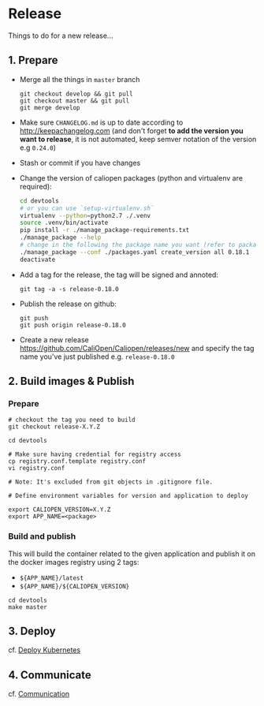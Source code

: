 # Release

Things to do for a new release...

## 1. Prepare

* Merge all the things in `master` branch
  ```
  git checkout develop && git pull
  git checkout master && git pull
  git merge develop
  ```
* Make sure `CHANGELOG.md` is up to date according to http://keepachangelog.com (and don't forget **to add the version you want to release**, it is not automated, keep semver notation of the version e.g `0.24.0`)
* Stash or commit if you have changes
* Change the version of caliopen packages (python and virtualenv are required):

  ```bash
  cd devtools
  # or you can use `setup-virtualenv.sh`
  virtualenv --python=python2.7 ./.venv
  source .venv/bin/activate
  pip install -r ./manage_package-requirements.txt
  ./manage_package --help
  # change in the following the package name you want (refer to packages.yaml e.g "client", etc. or all) and the version
  ./manage_package --conf ./packages.yaml create_version all 0.18.1
  deactivate
  ```
* Add a tag for the release, the tag will be signed and annoted:
  ```
  git tag -a -s release-0.18.0
  ```
* Publish the release on github:
  ```
  git push
  git push origin release-0.18.0
  ```
* Create a new release https://github.com/CaliOpen/Caliopen/releases/new and specify the tag name you've just published e.g. `release-0.18.0`

## 2. Build images & Publish

### Prepare

```
# checkout the tag you need to build
git checkout release-X.Y.Z

cd devtools

# Make sure having credential for registry access
cp registry.conf.template registry.conf
vi registry.conf

# Note: It's excluded from git objects in .gitignore file.

# Define environment variables for version and application to deploy

export CALIOPEN_VERSION=X.Y.Z
export APP_NAME=<package>
```

### Build and publish

This will build the container related to the given application and publish it on the docker images registry using 2 tags:
- `${APP_NAME}/latest`
- `${APP_NAME}/${CALIOPEN_VERSION}`

```
cd devtools
make master
```

## 3. Deploy

cf. [Deploy Kubernetes](./deploy_kubernetes.md)

## 4. Communicate

cf. [Communication](./Communication.md)
